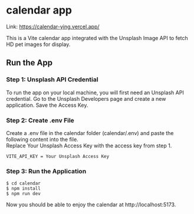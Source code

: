 # calendar app

Link: https://calendar-ying.vercel.app/

This is a Vite calendar app integrated with the Unsplash Image API to fetch HD pet images for display.

## Run the App

### Step 1: Unsplash API Credential

To run the app on your local machine, you will first need an Unsplash API credential. Go to the
Unsplash Developers page and create a new application. Save the Access Key.

### Step 2: Create .env File

Create a .env file in the calendar folder (calendar/.env) and paste the following content into the file. <br/>
Replace Your Unsplash Access Key with the access key from step 1.

```
VITE_API_KEY = Your Unsplash Access Key
```

### Step 3: Run the Application

```
$ cd calendar
$ npm install
$ npm run dev
```

Now you should be able to enjoy the calendar at http://localhost:5173.

